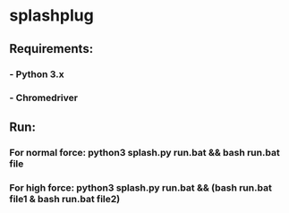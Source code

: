 # splashplug

## Requirements:

### - Python 3.x
### - Chromedriver

## Run: 

### For normal force: python3 splash.py run.bat && bash run.bat file
### For high force: python3 splash.py run.bat && (bash run.bat file1 & bash run.bat file2)

